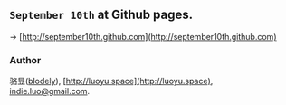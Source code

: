 ## `September 10th` at Github pages.

→ [http://september10th.github.com](http://september10th.github.com)


### Author

骆昱([blodely](https://github.com/blodely)), [http://luoyu.space](http://luoyu.space), [indie.luo@gmail.com](mailto:indie.luo@gmail.com).

<br><br><br>
